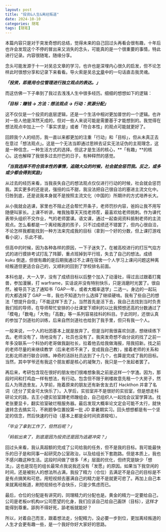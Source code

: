 ```yaml
---
layout: post
title: "投资&人生&离经叛道"
date: 2024-10-10
categories: 随笔
tags: [随笔]
---
```

本篇内容只是对于突发奇想的总结，觉得未来的自己回过头再看会很有趣，十年后也许会发现这个不停的冒出来又消失的念头，可能真的是一个很重要的事情，特此进行记录。内容很随笔，随缘分享。

念头可能发源于十一对吴总文章的学习，也许也是深埋内心很久的启发，但不论怎样此时很想分享和记录下来看看。导火索是吴总[文章](https://xueqiu.com/1965894836/109499037)中的一句话直击我灵魂。

***「投资，即是用仓位管理进行独立观点的表达。」***

而这仿佛一下子串到了我过去浅浅人生中很多经历。细细的想想如下的逻辑：

***「目标：赚钱 → 方法：想法观点 → 行动：资源分配」***

这不仅仅是一个投资的底层逻辑，还是一个生活中相对更加普世的一个逻辑。也许对一些人他是浑然天成的，但对一些人来说可能是需要基于才能想到的。我觉得在想法观点中加上一个「事实求是」或者「符合本性」的观点可能就更好了。

回顾我个人的经历，我一直以来都更加的注重「行动」和「目标」，但从未真正去在意过「想法观点」。这是一个无法当即通过思辨去证实无法证伪的主观理念，这是一种信念，一种生活方式的选择。但这才是生活的核心，**「有趣」**的核心。这也解释了我很多过去拧巴的日子，有种释然的感觉。

***「当我选择不符合我本性的事情，追随大众的时候，社会就会惩罚我。反之，或多或少都会得到奖励」***

从过去的经历来看，当我丧失自己的想法观点仅仅进行行动的时候，社会就会惩罚我。其实更多的还是说，强扭的瓜不甜，我没法把自己很自洽的塞进主流文化中。归咎到底，还是说我本身就不是按照主流文化（中国的）所期许的方式培养长大。

从小我就会逃课，家里也不阻止还会帮忙开条子，老师罚抄内容，爸妈让我不用写随便叫家长。上课不听讲，唯我独尊天天找老师茬，最喜欢给老师挑刺。作为课代表带头组织不交作业，气的老师罢课。语文课，通过一起查阅资料抵制老师的主流观点。怎么看都是一个离经叛道的孩子，只不过成绩还不错罢了，但内心很自洽，不论怎样我都能找到一种方法来完成我的目标（拿到一个好的分数，但上课打游戏看小说），乐此不彼。

但高中的时候，因为各种各样的原因，一下子迷失了。在被高校进行的打压气焰方式的进行摸排考试打乱了阵脚，重点班掉到平行班，失去了自己的想法。成绩 kuku 倒退，但很有趣的是后期我通过不上课在宿舍一个人学习上课问问题这种离经叛道但更适合自己的，又顺利的回到了学校排名前面。

本科也是，大一入学，没有了成绩目标以后整个加入了动漫社，得过且过跟着打魔兽，参加漫展，打 warframe，实话说并没有特别快乐，只是消磨时光罢了。很自然，被导员下达了通知书「GAP一年，或者大概率退学」二选一。身边的一起玩的大都选择了 GAP 一年，我也不知道为什么选择了继续硬啃。我有了些自己的想法「想提升自信」「不能这样下去了」。当然首先是活下去，我自己去找到当时负责我们班的导师，在导师帮忙安排的小灶课堂下顺利的以比我预想还高的分数通过了「模电」「数电」「大物」「高数」等一系列容易挂科的科目。于此同时，还很认真的参加了剑道社的训练，后来自然剑道社也给到了我手里，但只有我一个人。

一般来说，一个人的社团基本上就是放弃了。但是当时我很喜欢剑道，想继续练下去。老师没有了，场地没有了，社员也没有了。我突发奇想不由分说的找了之前一年多没联系一个科协的老哥做我副社长，拉着他去给我做海报，陪我招新。找之前的老师尽量的来继续教学（后来老师不来了，变成我自己教），接着老师的关系和北影北师进行联合训练。神奇的活跃社员达到了十几个，也算是完成了我的目标。当然，其中学爷还有我这个朋友都是核心的凝聚力，我只是一个发起者罢了。

再后来，考研包含现在很好的朋友他们很难想象我之前是这样一个学渣。因为，那段时间和打鸡血一样有想法，有行动。包含但不限于刷楼故意先租一个大房子，然后人为筛选舍友。入学前，拖着原来的朋友还有新舍友去打 Hackthon 并拿了名词（还分了奖金可太快乐了）。入学后，实验室并不是很好的实验室，但是想走科研论文的路，去王小捷实验室蹲老师蹭组会，自己组织人一起找会议室学算法。找老张要显卡，翻实验室破烂租服务器。最后发现大概率论文定会可能不太行，就快速转念去搞实习，不刷题争位置投第一批 JD 拿暑期实习。回头想想都是有一个坚定的信念，然后快速的行动（基本上都是全时间资源梭哈）。

*「毕业了拿到工作了，但然后呢？」*

*「蚂蚁出来了，到底是因为投资还是因为逃避冲突？」*

回过头来看，我认真超额的完成了公司给我的任务，但不是我的目标。我可能最快乐的日子是和同事一起研究办公室政治，以及给组长下套跑路。但是本质上，我也不感兴趣这种生活。这段时间做了很多「术」层面的优化，但终究是缺少「想法」，这也是现在的组长最常点我说我还没有「发愿」的原因。如果当下我空闲的时间，还是被别人的想法所占满，我投了精力（仓位）去满足不是自己的目标是不是有点搞笑和可悲。用短视频去塞满自己的精力是不是就更可悲了。再加上自己本来就离经叛道，刷短视频也不会快乐，只是少焦虑而已。

最后，仓位的分配是有讲究的，同理精力的分配也是。黄金的精力一定要给自己，公司是老板or机构or公司愿望的化身，我们应该自己给自己画饼（目标），这样才能得到尊重。舔狗不得好死，舔老板就能好？

所以，对着自己而言，跟着想法走，分配精力，没必要一步到位，更加离经叛道的人生才会更有趣一些，是一个我好你好大家好的思路。
